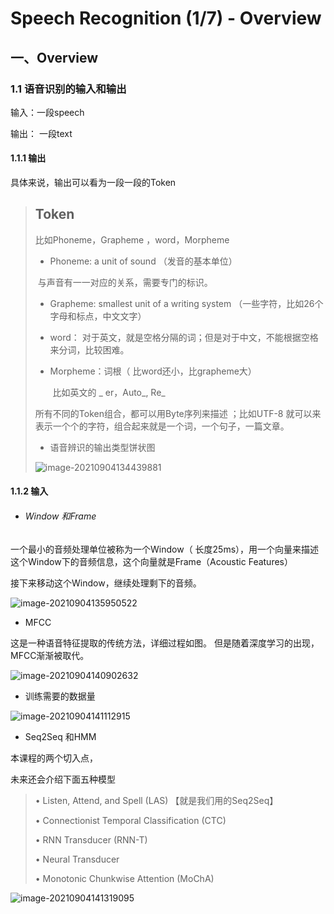 # Speech Recognition (1/7) - Overview

## 一、Overview

### 1.1 语音识别的输入和输出

输入：一段speech

输出： 一段text



#### 1.1.1 输出

具体来说，输出可以看为一段一段的Token 

> ##  Token
>
>  比如Phoneme，Grapheme ，word，Morpheme
>
> - Phoneme: a unit of sound    （发音的基本单位）
>
> ​					与声音有一一对应的关系，需要专门的标识。
>
> - Grapheme: smallest unit of a writing system   （一些字符，比如26个字母和标点，中文文字）
>
> - word： 对于英文，就是空格分隔的词；但是对于中文，不能根据空格来分词，比较困难。
>
> - Morpheme：词根（ 比word还小，比grapheme大）  
>
>   ​	 		比如英文的 _ er，Auto_, Re_
>
> 所有不同的Token组合，都可以用Byte序列来描述  ；比如UTF-8 就可以来表示一个个的字符，组合起来就是一个词，一个句子，一篇文章。
>
> - 语音辨识的输出类型饼状图
>
> ![image-20210904134439881](https://gitee.com/pinboy/typora-image/raw/master/img/202109041344009.png)



#### 1.1.2  输入

- ###### Window 和Frame 

一个最小的音频处理单位被称为一个Window（ 长度25ms），用一个向量来描述这个Window下的音频信息，这个向量就是Frame（Acoustic Features）

接下来移动这个Window，继续处理剩下的音频。

![image-20210904135950522](https://gitee.com/pinboy/typora-image/raw/master/img/202109041359585.png)









- MFCC

这是一种语音特征提取的传统方法，详细过程如图。  但是随着深度学习的出现，MFCC渐渐被取代。

![image-20210904140902632](https://gitee.com/pinboy/typora-image/raw/master/img/202109041409706.png)

- 训练需要的数据量 

![image-20210904141112915](https://gitee.com/pinboy/typora-image/raw/master/img/202109041411967.png)

- Seq2Seq  和HMM

本课程的两个切入点，

未来还会介绍下面五种模型

> • Listen, Attend, and Spell (LAS)   【就是我们用的Seq2Seq】
>
> • Connectionist Temporal Classification (CTC) 
>
> • RNN Transducer (RNN-T) 
>
> • Neural Transducer 
>
> • Monotonic Chunkwise Attention (MoChA)

![image-20210904141319095](https://gitee.com/pinboy/typora-image/raw/master/img/202109041413157.png)

